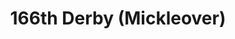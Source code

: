 ---
title: 166th Derby (Mickleover)
type: necker
layout: section
publishDate: 2025-07-25T15:00:00Z
params:
  showNecker: triple
  rightOuterBorder: tsa-bright-orange
  leftOuterBorder: tsa-bright-orange
  rightMiddleBorder: tsa-royal-blue
  leftMiddleBorder: tsa-royal-blue
  rightInnerBorder: tsa-royal-blue
  leftInnerBorder: tsa-royal-blue
  rightMain: tsa-royal-blue
  leftMain: tsa-royal-blue
  location: Mickleover, Derby
  founded: 1979
---